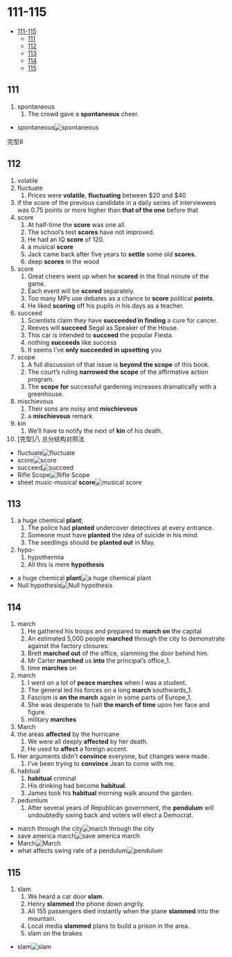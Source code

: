 # 111-115

- [111-115](#111-115)
  - [111](#111)
  - [112](#112)
  - [113](#113)
  - [114](#114)
  - [115](#115)

## 111

1. spontaneous
   1. The crowd gave a **spontaneous** cheer.

- spontaneous![spontaneous](https://thumbs.dreamstime.com/b/planned-spontaneous-as-choice-pictured-words-road-signs-to-show-person-makes-decision-can-choose-either-171950608.jpg)

完型8

## 112

1. volatile
2. fluctuate
   1. Prices were **volatile**, **fluctuating** between $20 and $40
3. if the score of the previous candidate in a daily series of interviewees was 0.75 points or more higher than **that of the one** before that
4. score
   1. At half-time the **score** was one all.
   2. The school’s test **scores** have not improved.
   3. He had an IQ **score** of 120.
   4. a musical **score**
   5. Jack came back after five years to **settle** some old **scores**.
   6. deep **scores** in the wood
5. score
   1. Great cheers went up when he **scored** in the final minute of the game.
   2. Each event will be **scored** separately.
   3. Too many MPs use debates as a chance to **score** political **points**.
   4. He liked **scoring** off his pupils in his days as a teacher.
6. succeed
   1. Scientists claim they have **succeeded in finding** a cure for cancer.
   2. Reeves will **succeed** Segal as Speaker of the House.
   3. This car is intended to **succeed** the popular Fiesta.
   4. nothing **succeeds** like success
   5. It seems I’ve **only succeeded in upsetting** you
7. scope
   1. A full discussion of that issue is **beyond the scope** of this book.
   2. The court’s ruling **narrowed the scope** of the affirmative action program.
   3. The **scope for** successful gardening increases dramatically with a greenhouse.
8. mischievous
   1. Their sons are noisy and **mischievous**
   2. a **mischievous** remark
9. kin
   1. We’ll have to notify the next of **kin** of his death.
10. [完型]八 总分结构对照法

- fluctuate![fluctuate](https://www.researchgate.net/profile/Thierry-Martin/publication/1877394/figure/fig1/AS:669410222149644@1536611242639/The-current-as-a-function-of-time-undergoes-fluctuation-around-an-average-value-the.png)
- score![score](https://image.shutterstock.com/image-illustration/3d-illustration-conceptual-gauge-needle-260nw-1312836320.jpg)
- succeed![succeed](https://previews.123rf.com/images/iqoncept/iqoncept1110/iqoncept111000073/10978050-one-person-succeeds-and-holds-the-word-succeed-while-others-lay-crushed-under-the-word-fail-symboliz.jpg)
- Rifle Scope![Rifle Scope](https://cdn.shopify.com/s/files/1/0082/9502/2628/products/rwa-hawkeye-rifle-scope-1-5-6-x-30-optics-sights-741_512x512.jpg?v=1655132804)
- sheet music-musical **score**![musical score](https://upload.wikimedia.org/wikipedia/commons/thumb/4/4c/CuiVil3_2p204.png/330px-CuiVil3_2p204.png)

## 113

1. a huge chemical **plant**;
   1. The police had **planted** undercover detectives at every entrance.
   2. Someone must have **planted** the idea of suicide in his mind.
   3. The seedlings should be **planted out** in May.
2. hypo-
   1. hypothermia
   2. All this is mere **hypothesis**

- a huge chemical **plant**![a huge chemical plant](https://thumbs.dreamstime.com/b/huge-chemical-factory-plant-russia-38325091.jpg)
- Null hypothesis![Null hypothesis](https://cheggwriting.wpengine.com/wp-content/uploads/2021/11/1700-Null-Hypothesis-1.png)

## 114

1. march
   1. He gathered his troops and prepared to **march on** the capital
   2. An estimated 5,000 people **marched** through the city to demonstrate against the factory closures.
   3. Brett **marched out** of the office, slamming the door behind him.
   4. Mr Carter **marched** us **into** the principal’s office_1.
   5. time **marches** on
2. march
   1. I went on a lot of **peace marches** when I was a student.
   2. The general led his forces on a long **march** southwards_1.
   3. Fascism is **on the march** again in some parts of Europe_1.
   4. She was desperate to halt **the march of time** upon her face and figure.
   5. military **marches**
3. March
4. the areas **affected** by the hurricane
   1. We were all deeply **affected** by her death.
   2. He used to **affect** a foreign accent.
5. Her arguments didn’t **convince** everyone, but changes were made.
   1. I’ve been trying to **convince** Jean to come with me.
6. habitual
   1. **habitual** criminal
   2. His drinking had become **habitual**.
   3. James took his **habitual** morning walk around the garden.
7. pedumlum
   1. After several years of Republican government, the **pendulum** will undoubtedly swing back and voters will elect a Democrat.

- march through the city![march through the city](https://api.time.com/wp-content/uploads/2020/09/black-lives-matter-protests.jpg)
- save america march![save america march](https://static01.nyt.com/images/2021/01/06/us/politics/06dc-trump-1/merlin_182045202_3c0d08e4-9db3-43db-bc9b-55fcad78f1e7-articleLarge.jpg?quality=75&auto=webp&disable=upscale)
- March![March](https://media.istockphoto.com/vectors/hello-march-vector-backgrhello-march-vector-backgroundoundhello-march-vector-id1297036474?k=20&m=1297036474&s=612x612&w=0&h=hXlZHkG94AO9rZgGlIKn1msjB9ocT_RdDIGAfYQwGLM=)
- what affects swing rate of a pendulum![pendulum](https://img-aws.ehowcdn.com/560x350p/s3-us-west-1.amazonaws.com/contentlab.studiod/getty/c58f5470b0ea406183845c37a209e8c2?type=webp)

## 115

1. slam
   1. We heard a car door **slam**.
   2. Henry **slammed** the phone down angrily.
   3. All 155 passengers died instantly when the plane **slammed** into the mountain.
   4. Local media **slammed** plans to build a prison in the area.
   5. slam on the brakes

- slam![slam](https://thumbs.dreamstime.com/z/slamming-door-illustration-slamming-door-illustration-clipart-image-208043766.jpg)

